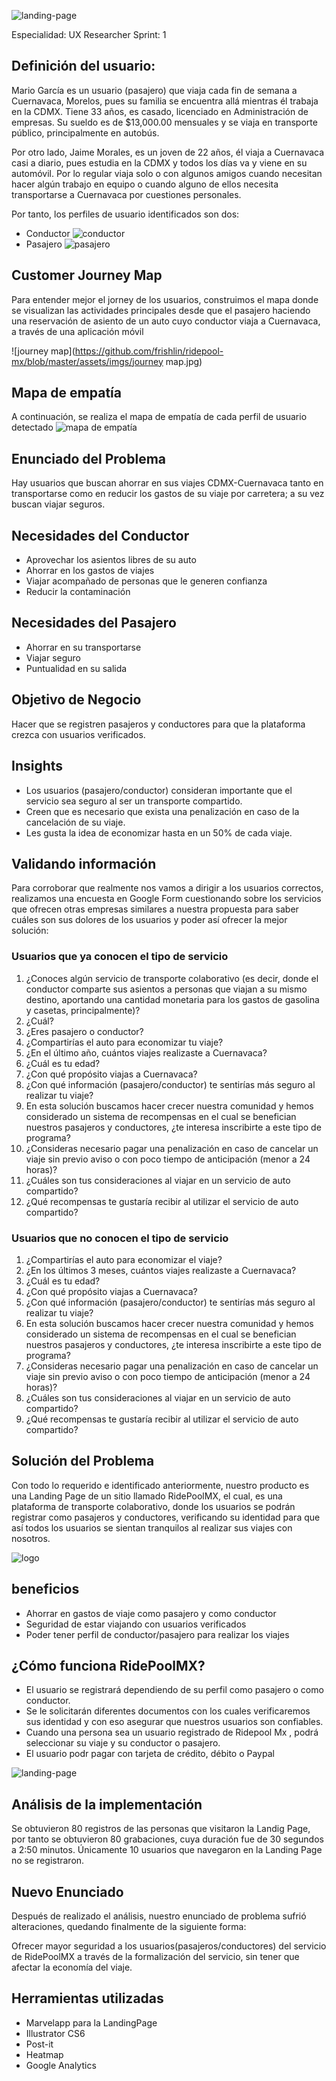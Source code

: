 ![landing-page](https://github.com/frishlin/ridepool-mx/blob/master/assets/imgs/landing.jpg)

Especialidad: UX Researcher
Sprint: 1

## Definición del usuario:
Mario García es un usuario (pasajero) que viaja cada fin de semana a Cuernavaca, Morelos, pues su familia se encuentra allá mientras él trabaja en la CDMX. Tiene 33 años, es casado, licenciado en Administración de empresas. Su sueldo es de $13,000.00 mensuales y se viaja en transporte público, principalmente en autobús.

Por otro lado, Jaime Morales, es un joven de 22 años, él viaja a Cuernavaca casi a diario, pues estudia en la CDMX y todos los días va y viene en su automóvil. Por lo regular viaja solo o con algunos amigos cuando necesitan hacer algún trabajo en equipo o cuando alguno de ellos necesita transportarse a Cuernavaca por cuestiones personales.

Por tanto, los perfiles de usuario identificados son dos:
- Conductor ![conductor](https://github.com/frishlin/ridepool-mx/blob/master/assets/imgs/conductor.png)
- Pasajero  ![pasajero](https://github.com/frishlin/ridepool-mx/blob/master/assets/imgs/pasajero.png)

## Customer Journey Map
Para entender mejor el jorney de los usuarios, construimos el mapa donde se visualizan las actividades principales desde que el pasajero haciendo una reservación de asiento de un auto cuyo conductor viaja a Cuernavaca, a través de una aplicación móvil

![journey map](https://github.com/frishlin/ridepool-mx/blob/master/assets/imgs/journey map.jpg)

## Mapa de empatía
A continuación, se realiza el mapa de empatía de cada perfil de usuario detectado
![mapa de empatía](https://github.com/frishlin/ridepool-mx/blob/master/assets/imgs/empathy-map.png)

## Enunciado del Problema
Hay usuarios que buscan ahorrar en sus viajes CDMX-Cuernavaca tanto en transportarse como en reducir los gastos de su viaje por carretera; a su vez buscan viajar seguros.

## Necesidades del Conductor
- Aprovechar los asientos libres de su auto
- Ahorrar en los gastos de viajes
- Viajar acompañado de personas que le generen confianza
- Reducir la contaminación

## Necesidades del Pasajero
- Ahorrar en su transportarse
- Viajar seguro
- Puntualidad en su salida

## Objetivo de Negocio
Hacer que se registren pasajeros y conductores para que la plataforma crezca con usuarios verificados.

## Insights
- Los usuarios (pasajero/conductor) consideran importante que el servicio sea seguro al ser un transporte compartido.
- Creen que es necesario que exista una penalización en caso de la cancelación de su viaje.
- Les gusta la idea de economizar hasta en un 50% de cada viaje.

## Validando información
Para corroborar que realmente nos vamos a dirigir a los usuarios correctos, realizamos una encuesta en Google Form cuestionando sobre los servicios que ofrecen otras empresas similares a nuestra propuesta para saber cuáles son sus dolores de los usuarios y poder así ofrecer la mejor solución:

### Usuarios que ya conocen el tipo de servicio
1. ¿Conoces algún servicio de transporte colaborativo (es decir, donde el conductor comparte sus asientos a personas que viajan a su mismo destino, aportando una cantidad monetaria para los gastos de gasolina y casetas, principalmente)?
2. ¿Cuál?
3. ¿Eres pasajero o conductor?
4. ¿Compartirías el auto para economizar tu viaje?
5. ¿En el último año, cuántos viajes realizaste a Cuernavaca?
6. ¿Cuál es tu edad?
7. ¿Con qué propósito viajas a Cuernavaca?
8. ¿Con qué información (pasajero/conductor) te sentirías más seguro al realizar tu viaje?
9. En esta solución buscamos hacer crecer nuestra comunidad y hemos considerado un sistema de recompensas en el cual se benefician nuestros pasajeros y conductores, ¿te interesa inscribirte a este tipo de programa?
10. ¿Consideras necesario pagar una penalización en caso de cancelar un viaje sin previo aviso o con poco tiempo de anticipación (menor a 24 horas)?
11. ¿Cuáles son tus consideraciones al viajar en un servicio de auto compartido?
12. ¿Qué recompensas te gustaría recibir al utilizar el servicio de auto compartido?

### Usuarios que no conocen el tipo de servicio
1. ¿Compartirías el auto para economizar el viaje?
2. ¿En los últimos 3 meses, cuántos viajes realizaste a Cuernavaca?
3. ¿Cuál es tu edad?
4. ¿Con qué propósito viajas a Cuernavaca?
5. ¿Con qué información (pasajero/conductor) te sentirías más seguro al realizar tu viaje?
6. En esta solución buscamos hacer crecer nuestra comunidad y hemos considerado un sistema de recompensas en el cual se benefician nuestros pasajeros y conductores, ¿te interesa inscribirte a este tipo de programa?
7. ¿Consideras necesario pagar una penalización en caso de cancelar un viaje sin previo aviso o con poco tiempo de anticipación (menor a 24 horas)?
8. ¿Cuáles son tus consideraciones al viajar en un servicio de auto compartido?
9. ¿Qué recompensas te gustaría recibir al utilizar el servicio de auto compartido?

## Solución del Problema
Con todo lo requerido e identificado anteriormente, nuestro producto es una Landing Page de un sitio llamado RidePoolMX, el cual, es una plataforma de transporte colaborativo, donde los usuarios se podrán registrar como pasajeros y conductores, verificando  su identidad para que así todos los usuarios se sientan tranquilos al realizar sus viajes con nosotros.

![logo](https://github.com/frishlin/ridepool-mx/blob/master/assets/imgs/logo.png)

## beneficios
- Ahorrar en gastos de viaje como pasajero y como conductor
- Seguridad de estar viajando con usuarios verificados
- Poder tener perfil de conductor/pasajero para realizar los viajes

## ¿Cómo funciona RidePoolMX?
- El usuario se registrará dependiendo de su perfil como pasajero o como conductor.
- Se le solicitarán diferentes documentos con los cuales verificaremos sus identidad y con eso asegurar que nuestros usuarios son confiables.
- Cuando una persona sea un usuario registrado de Ridepool Mx , podrá seleccionar su viaje y su conductor o pasajero.
- El usuario podr pagar con tarjeta de crédito, débito o Paypal

![landing-page](https://github.com/frishlin/ridepool-mx/blob/master/assets/imgs/landing.png)

## Análisis de la implementación
Se obtuvieron 80 registros de las personas que visitaron la Landig Page, por tanto se obtuvieron 80 grabaciones, cuya duración fue de 30 segundos a 2:50 minutos. Únicamente 10 usuarios que navegaron en la Landing Page no se registraron.

## Nuevo Enunciado
Después de realizado el análisis, nuestro enunciado de problema sufrió alteraciones, quedando finalmente de la siguiente forma:

Ofrecer mayor seguridad a los usuarios(pasajeros/conductores) del servicio de RidePoolMX a través de la formalización del servicio, sin tener que afectar la economía del viaje.

## Herramientas utilizadas
* Marvelapp para la LandingPage
* Illustrator CS6
* Post-it
* Heatmap
* Google Analytics
